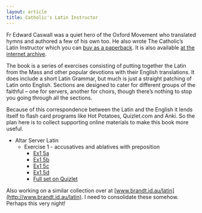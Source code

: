 ```yaml
---
layout: article
title: Catholic's Latin Instructor
---
```


Fr Edward Caswall was a quiet hero of the Oxford Movement who translated hymns and authored a few of his own too. He also wrote The Catholic’s Latin Instructor which you can [buy as a paperback](http://www.lulu.com/au/en/shop/edward-caswall/the-catholics-latin-instructor/paperback/product-18844755.html). It is also available [at the internet archive](http://archive.org/details/thecatholicslati00caswuoft).

The book is a series of exercises consisting of putting together the Latin from the Mass and other popular devotions with their English translations. It does include a short Latin Grammar, but much is just a straight patching of Latin onto English. Sections are designed to cater for different groups of the faithful – one for servers, another for choirs, though there’s nothing to stop you going through all the sections.

Because of this correspondence between the Latin and the English it lends itself to flash card programs like Hot Potatoes, Quizlet.com and Anki. So the plan here is to collect supporting online materials to make this book more useful.

* Altar Server Latin
   - Exercise 1 - accusatives and ablatives with preposition
      - [Ex1 5a](AltarServer/Ex1-5a.html) 
      - [Ex1 5b](AltarServer/Ex1-5b.html) 
      - [Ex1 5c](AltarServer/Ex1-5c.html) 
      - [Ex1 5d](AltarServer/Ex1-5d.html) 
      - [Full set on Quizlet](https://quizlet.com/_hlrjq)

Also working on a similar collection over at [www.brandt.id.au/latin](http://www.brandt.id.au/latin).  I need to consolidate these somehow.  Perhaps this very night!

